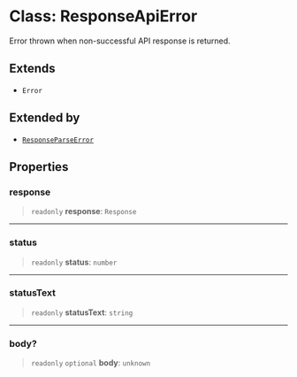 # Class: ResponseApiError

Error thrown when non-successful API response is returned.

## Extends

- `Error`

## Extended by

- [`ResponseParseError`](ResponseParseError.md)

## Properties

### response

> `readonly` **response**: `Response`

***

### status

> `readonly` **status**: `number`

***

### statusText

> `readonly` **statusText**: `string`

***

### body?

> `readonly` `optional` **body**: `unknown`
